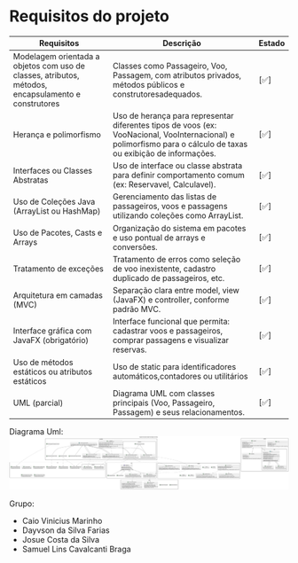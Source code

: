 # Requisitos do projeto

| Requisitos                                                                                          | Descrição                                                                                                                                                       | Estado |
| --------------------------------------------------------------------------------------------------- | --------------------------------------------------------------------------------------------------------------------------------------------------------------- | ------ |
| Modelagem orientada a objetos com uso de classes, atributos, métodos, encapsulamento e construtores | Classes como Passageiro, Voo, Passagem, com atributos privados, métodos públicos e construtoresadequados.                                                       | [✅]    |
| Herança e polimorfismo                                                                              | Uso de herança para representar diferentes tipos de voos (ex: VooNacional, VooInternacional) e polimorfismo para o cálculo de taxas ou exibição de informações. | [✅]    |
| Interfaces ou Classes Abstratas                                                                     | Uso de interface ou classe abstrata para definir comportamento comum (ex: Reservavel, Calculavel).                                                              | [✅]    |
| Uso de Coleções Java (ArrayList ou HashMap)                                                         | Gerenciamento das listas de passageiros, voos e passagens utilizando coleções como ArrayList.                                                                   | [✅]    |
| Uso de Pacotes, Casts e Arrays                                                                      | Organização do sistema em pacotes e uso pontual de arrays e conversões.                                                                                         | [✅]     |
| Tratamento de exceções                                                                              | Tratamento de erros como seleção de voo inexistente, cadastro duplicado de passageiros, etc.                                                                    | [✅]     |
| Arquitetura em camadas (MVC)                                                                        | Separação clara entre model, view (JavaFX) e controller, conforme padrão MVC.                                                                                   | [✅]     |
| Interface gráfica com JavaFX (obrigatório)                                                          | Interface funcional que permita: cadastrar voos e passageiros, comprar passagens e visualizar reservas.                                                         | [✅]     |
| Uso de métodos estáticos ou atributos estáticos                                                     | Uso de static para identificadores automáticos,contadores ou utilitários                                                                                        | [✅]     |
| UML (parcial)                                                                                       | Diagrama UML com classes principais (Voo, Passageiro, Passagem) e seus relacionamentos.                                                                         | [✅]     |


Diagrama Uml: ![alt text](diagrama.svg)

Grupo: 
- Caio Vinicius Marinho
- Dayvson da Silva Farias
- Josue Costa da Silva
- Samuel Lins Cavalcanti Braga